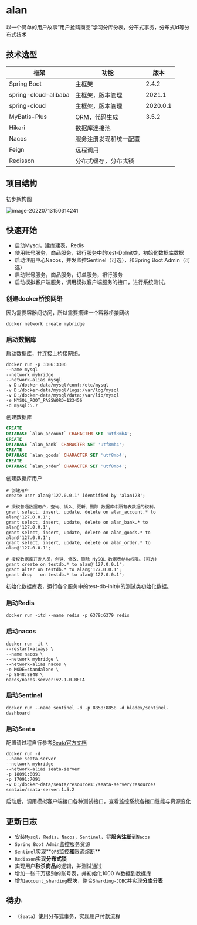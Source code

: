 # alan

以一个简单的用户故事“用户抢购商品”学习分库分表，分布式事务，分布式id等分布式技术

## 技术选型

| 框架                 | 功能                   | 版本     |
| -------------------- | ---------------------- | -------- |
| Spring Boot          | 主框架                 | 2.4.2    |
| spring-cloud-alibaba | 主框架，版本管理       | 2021.1   |
| spring-cloud         | 主框架，版本管理       | 2020.0.1 |
| MyBatis-Plus         | ORM，代码生成          | 3.5.2    |
| Hikari               | 数据库连接池           |          |
| Nacos                | 服务注册发现和统一配置 |          |
| Feign                | 远程调用               |          |
| Redisson             | 分布式缓存，分布式锁   |          |

## 项目结构

初步架构图

![image-20220713150314241](https://jack-pic.oss-cn-hangzhou.aliyuncs.com/doc/image/image-20220713150314241.png)

## 快速开始

- 启动Mysql，建库建表，Redis
- 使用账号服务，商品服务，银行服务中的test-DbInit类，初始化数据库数据
- 启动注册中心Nacos，并发监控Sentinel（可选），和Spring Boot Admin（可选）
- 启动账号服务，商品服务，订单服务，银行服务
- 启动模拟客户端服务，调用模拟客户端服务的接口，进行系统测试。

### 创建docker桥接网络

因为需要容器间访问，所以需要搭建一个容器桥接网络

```shell
docker network create mybridge 
```

### 启动数据库

启动数据库，并连接上桥接网络。

```shell
docker run -p 3306:3306 
--name mysql 
--network mybridge 
--network-alias mysql 
-v D:/docker-data/mysql/conf:/etc/mysql 
-v D:/docker-data/mysql/logs:/var/log/mysql 
-v D:/docker-data/mysql/data:/var/lib/mysql 
-e MYSQL_ROOT_PASSWORD=123456 
-d mysql:5.7
```

创建数据库

```sql
CREATE
DATABASE `alan_account` CHARACTER SET 'utf8mb4';
CREATE
DATABASE `alan_bank` CHARACTER SET 'utf8mb4';
CREATE
DATABASE `alan_goods` CHARACTER SET 'utf8mb4';
CREATE
DATABASE `alan_order` CHARACTER SET 'utf8mb4';
```

创建数据库用户

```mysql
# 创建用户
create user alan@'127.0.0.1' identified by 'alan123';

# 授权普通数据用户，查询、插入、更新、删除 数据库中所有表数据的权利。
grant select, insert, update, delete on alan_account.* to alan@'127.0.0.1';
grant select, insert, update, delete on alan_bank.* to alan@'127.0.0.1';
grant select, insert, update, delete on alan_goods.* to alan@'127.0.0.1';
grant select, insert, update, delete on alan_order.* to alan@'127.0.0.1';

# 授权数据库开发人员，创建、修改、删除 MySQL 数据表结构权限。(可选)
grant create on testdb.* to alan@'127.0.0.1';
grant alter on testdb.* to alan@'127.0.0.1';
grant drop   on testdb.* to alan@'127.0.0.1';
```

初始化数据库表，运行各个服务中的test-db-init中的测试类初始化数据。

### 启动Redis

```shell
docker run -itd --name redis -p 6379:6379 redis
```

### 启动nacos

```shell
docker run -it \
--restart=always \
--name nacos \
--network mybridge \
--network-alias nacos \
-e MODE=standalone \
-p 8848:8848 \
nacos/nacos-server:v2.1.0-BETA
```

### 启动Sentinel

```shell
docker run --name sentinel -d -p 8858:8858 -d bladex/sentinel-dashboard
```

### 启动Seata

配置请过程自行参考[Seata官方文档](https://seata.io/zh-cn/docs/ops/deploy-guide-beginner.html)

```shell
docker run -d 
--name seata-server 
--network mybridge 
--network-alias seata-server 
-p 18091:8091 
-p 17091:7091 
-v D:/docker-data/seata/resources:/seata-server/resources 
seataio/seata-server:1.5.2
```

启动后，调用模拟客户端接口各种测试接口，查看监控系统各接口性能与资源变化

## 更新日志

- 安装`Mysql`，`Redis`，`Nacos`，`Sentinel`，将**服务注册**到`Nacos`
- `Spring Boot Admin`监控服务资源
- `Sentinel`实现**`QPS`监控**和**限流熔断**
- `Redisson`实现**分布式锁**
- 实现用户**秒杀商品**的逻辑，并测试通过
- 增加一张千万级别的账号表，并初始化1000 W数据到数据库
- 增加`account_sharding`模块，整合`Sharding-JDBC`并实现**分库分表**

## 待办

- （`Seata`）使用分布式事务，实现用户付款流程
